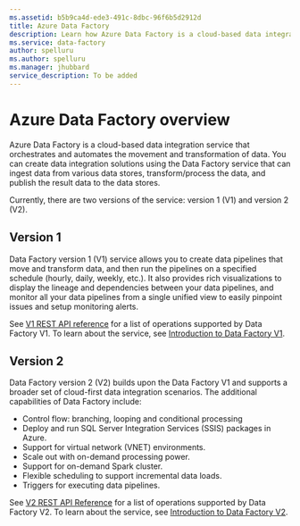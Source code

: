 ```yaml
---
ms.assetid: b5b9ca4d-ede3-491c-8dbc-96f6b5d2912d
title: Azure Data Factory
description: Learn how Azure Data Factory is a cloud-based data integration service that orchestrates and automates the movement and transformation of data.
ms.service: data-factory
author: spelluru
ms.author: spelluru
ms.manager: jhubbard
service_description: To be added
---
```



# Azure Data Factory overview
Azure Data Factory is a cloud-based data integration service that orchestrates and automates the movement and transformation of data. You can create data integration solutions using the Data Factory service that can ingest data from various data stores, transform/process the data, and publish the result data to the data stores. 

Currently, there are two versions of the service: version 1 (V1) and version 2 (V2).

## Version 1 
Data Factory version 1 (V1) service allows you to create data pipelines that move and transform data, and then run the pipelines on a specified schedule (hourly, daily, weekly, etc.). It also provides rich visualizations to display the lineage and dependencies between your data pipelines, and monitor all your data pipelines from a single unified view to easily pinpoint issues and setup monitoring alerts.

See [V1 REST API reference](v1.md) for a list of operations supported by Data Factory V1. To learn about the service, see [Introduction to Data Factory V1](https://azure.microsoft.com/documentation/services/data-factory/v1/data-factory-introduction/). 

## Version 2
Data Factory version 2 (V2) builds upon the Data Factory V1 and supports a broader set of cloud-first data integration scenarios. The additional capabilities of Data Factory include: 

- Control flow: branching, looping and conditional processing
- Deploy and run SQL Server Integration Services (SSIS) packages in Azure.
- Support for virtual network (VNET) environments. 
- Scale out with on-demand processing power.
- Support for on-demand Spark cluster.
- Flexible scheduling to support incremental data loads. 
- Triggers for executing data pipelines.  

See [V2 REST API Reference](v2.md) for a list of operations supported by Data Factory V2. To learn about the service, see [Introduction to Data Factory V2](https://azure.microsoft.com/documentation/services/data-factory/introduction/).
